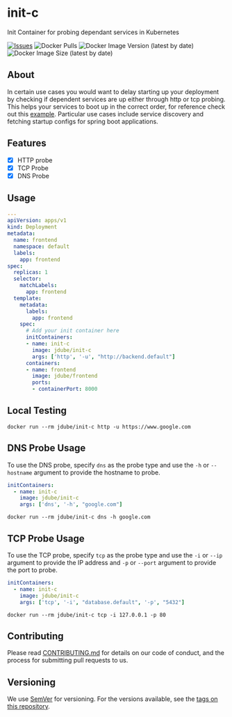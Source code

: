# init-c

Init Container for probing dependant services in Kubernetes

[![Issues](https://img.shields.io/github/issues/jamesdube/init-c)](https://img.shields.io/github/issues/jamesdube/init-c) ![Docker Pulls](https://img.shields.io/docker/pulls/jdube/init-c) ![Docker Image Version (latest by date)](https://img.shields.io/docker/v/jdube/init-c) ![Docker Image Size (latest by date)](https://img.shields.io/docker/image-size/jdube/init-c)


## About

In certain use cases you would want to delay starting up your deployment by checking if
dependent services are up either through http or tcp probing. This helps your services to boot 
up in the correct order, for reference check out this [example](#). Particular use cases
include service discovery and fetching startup configs for spring boot applications.

## Features

 - [x] HTTP probe
 - [x] TCP Probe
 - [x] DNS Probe
    
## Usage

```yaml
---
apiVersion: apps/v1
kind: Deployment
metadata:
  name: frontend
  namespace: default
  labels:
    app: frontend
spec:
  replicas: 1
  selector:
    matchLabels:
      app: frontend
  template:
    metadata:
      labels:
        app: frontend
    spec:
      # Add your init container here            
      initContainers:
      - name: init-c
        image: jdube/init-c
        args: ['http', '-u', "http://backend.default"]
      containers:
      - name: frontend
        image: jdube/frontend
        ports:
        - containerPort: 8000
```

## Local Testing

```shell script
docker run --rm jdube/init-c http -u https://www.google.com
```
## DNS Probe Usage

To use the DNS probe, specify `dns` as the probe type and use the `-h` or `--hostname` argument to provide the hostname to probe.

```yaml
initContainers:
  - name: init-c
    image: jdube/init-c
    args: ['dns', '-h', "google.com"]
```

```shell script
docker run --rm jdube/init-c dns -h google.com
```

## TCP Probe Usage

To use the TCP probe, specify `tcp` as the probe type and use the `-i` or `--ip` argument to provide the IP address and `-p` or `--port` argument to provide the port to probe.

```yaml
initContainers:
  - name: init-c
    image: jdube/init-c
    args: ['tcp', '-i', "database.default", '-p', "5432"]
```

```shell script
docker run --rm jdube/init-c tcp -i 127.0.0.1 -p 80
```

## Contributing

Please read [CONTRIBUTING.md](https://gist.github.com/PurpleBooth/b24679402957c63ec426) for details on our code of conduct, and the process for submitting pull requests to us.

## Versioning

We use [SemVer](http://semver.org/) for versioning. For the versions available, see the [tags on this repository](https://github.com/your/project/tags).
